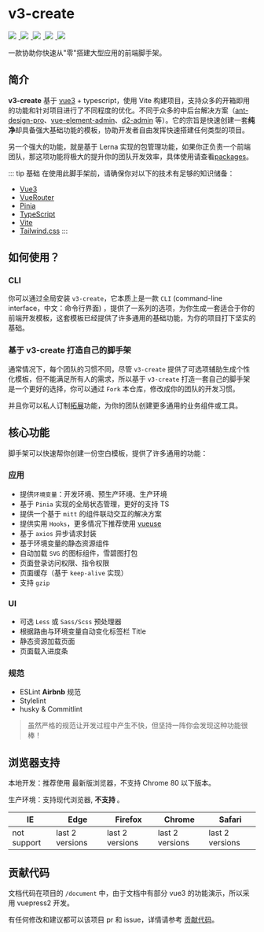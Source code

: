 # v3-create

<a href="https://v3.cn.vuejs.org/" target="blank">
  <img src="https://img.shields.io/badge/vue-3.2.6-brightgreen.svg" />
</a>
<a href="https://www.npmjs.com/package/v3-create" target="blank">
  <img src="https://img.shields.io/npm/v/v3-create/next" />
</a>
<a href="https://github.com/taozi0809/v3-create/actions" target="blank">
  <img src="https://github.com/taozi0809/v3-create/workflows/GitHub%20Actions/badge.svg" />
</a>
<a href="https://github.com/taozi0809/v3-create/blob/next/LICENSE" target="blank">
  <img src="https://img.shields.io/github/license/mashape/apistatus.svg" />
</a>
<a href="https://github.com/taozi0809/v3-create" target="blank">
  <img src="https://img.shields.io/github/stars/taozi0809/v3-create.svg?style=social&label=Stars" />
</a>

<style>
a img{ padding-right: 5px; }
</style>

一款协助你快速从"零"搭建大型应用的前端脚手架。

## 简介

**v3-create** 基于 [vue3](https://v3.cn.vuejs.org/) + typescript，使用 Vite 构建项目，支持众多的开箱即用的功能和针对项目进行了不同程度的优化。不同于众多的中后台解决方案（[ant-design-pro](https://pro.ant.design/docs/getting-started-cn)、[vue-element-admin](https://panjiachen.github.io/vue-element-admin-site/zh/)、[d2-admin](https://d2.pub/zh/doc/d2-admin/) 等）。它的宗旨是快速创建一套**纯净**却具备强大基础功能的模板，协助开发者自由发挥快速搭建任何类型的项目。

另一个强大的功能，就是基于 Lerna 实现的包管理功能，如果你正负责一个前端团队，那这项功能将极大的提升你的团队开发效率，具体使用请查看[packages](/packages)。

::: tip 基础
在使用此脚手架前，请确保你对以下的技术有足够的知识储备：

- [Vue3](https://v3.cn.vuejs.org/)
- [VueRouter](https://next.router.vuejs.org/)
- [Pinia](https://pinia.esm.dev/)
- [TypeScript](https://www.typescriptlang.org/)
- [Vite](https://cn.vitejs.dev/)
- [Tailwind.css](https://tailwindcss.com/)
:::

## 如何使用？

### CLI

你可以通过全局安装 `v3-create`，它本质上是一款 `CLI` (command-line interface，中文：命令行界面) ，提供了一系列的选项，为你生成一套适合于你的前端开发模板，这套模板已经提供了许多通用的基础功能，为你的项目打下坚实的基础。

### 基于 v3-create 打造自己的脚手架

通常情况下，每个团队的习惯不同，尽管 `v3-create` 提供了可选项辅助生成个性化模板，但不能满足所有人的需求，所以基于 `v3-create` 打造一套自己的脚手架是一个更好的选择，你可以通过 `Fork` 本仓库，修改成你的团队的开发习惯。

并且你可以私人订制[拓展](/packages)功能，为你的团队创建更多通用的业务组件或工具。

## 核心功能

脚手架可以快速帮你创建一份空白模板，提供了许多通用的功能：

### 应用

- 提供`环境变量`：开发环境、预生产环境、生产环境
- 基于 `Pinia` 实现的全局状态管理，更好的支持 TS
- 提供一个基于 `mitt` 的组件联动交互的解决方案
- 提供实用 `Hooks`，更多情况下推荐使用 [vueuse](https://vueuse.org/guide/)
- 基于 `axios` 异步请求封装
- 基于环境变量的静态资源组件
- 自动加载 `SVG` 的图标组件，雪碧图打包
- 页面登录访问权限、指令权限
- 页面缓存（基于 `keep-alive` 实现）
- 支持 `gzip`

### UI

- 可选 `Less` 或 `Sass/Scss` 预处理器
- 根据路由与环境变量自动变化标签栏 Title
- 静态资源加载页面
- 页面载入进度条

### 规范

- ESLint **Airbnb** 规范
- Stylelint
- husky & Commitlint

> 虽然严格的规范让开发过程中产生不快，但坚持一阵你会发现这种功能很棒！

## 浏览器支持

本地开发：推荐使用 <Badge text="Chrome" vertical="middle" /> 最新版浏览器，不支持 Chrome 80 以下版本。

生产环境：支持现代浏览器, **不支持 <Badge type="danger" text="IE" vertical="middle" />**。

| IE          | Edge            | Firefox         | Chrome          | Safari          |
| ----------- | --------------- | --------------- | --------------- | --------------- |
| not support | last 2 versions | last 2 versions | last 2 versions | last 2 versions |

## 贡献代码

文档代码在项目的 `/document` 中，由于文档中有部分 vue3 的功能演示，所以采用 vuepress2 开发。

有任何修改和建议都可以该项目 pr 和 issue，详情请参考 [贡献代码](/Contribution/README.md)。
